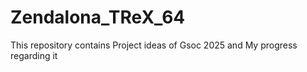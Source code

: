 # Zendalona_TReX_64
This repository contains Project ideas of Gsoc 2025 and My progress regarding it 
